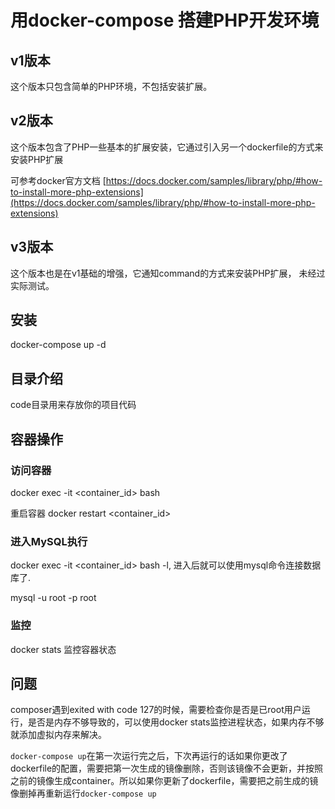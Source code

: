 # 用docker-compose 搭建PHP开发环境

## v1版本
这个版本只包含简单的PHP环境，不包括安装扩展。

## v2版本
这个版本包含了PHP一些基本的扩展安装，它通过引入另一个dockerfile的方式来安装PHP扩展

可参考docker官方文档 [https://docs.docker.com/samples/library/php/#how-to-install-more-php-extensions](https://docs.docker.com/samples/library/php/#how-to-install-more-php-extensions)

## v3版本
这个版本也是在v1基础的增强，它通知command的方式来安装PHP扩展， 未经过实际测试。



## 安装

docker-compose up -d

## 目录介绍

code目录用来存放你的项目代码


## 容器操作

### 访问容器
docker exec -it <container_id> bash

重启容器
docker restart <container_id>

### 进入MySQL执行
docker exec -it <container_id> bash -l, 进入后就可以使用mysql命令连接数据库了.

mysql -u root -p root

### 监控
docker stats 监控容器状态

## 问题

composer遇到exited with code 127的时候，需要检查你是否是已root用户运行，是否是内存不够导致的，可以使用docker stats监控进程状态，如果内存不够就添加虚拟内存来解决。

`docker-compose up`在第一次运行完之后，下次再运行的话如果你更改了dockerfile的配置，需要把第一次生成的镜像删除，否则该镜像不会更新，并按照之前的镜像生成container。所以如果你更新了dockerfile，需要把之前生成的镜像删掉再重新运行`docker-compose up`